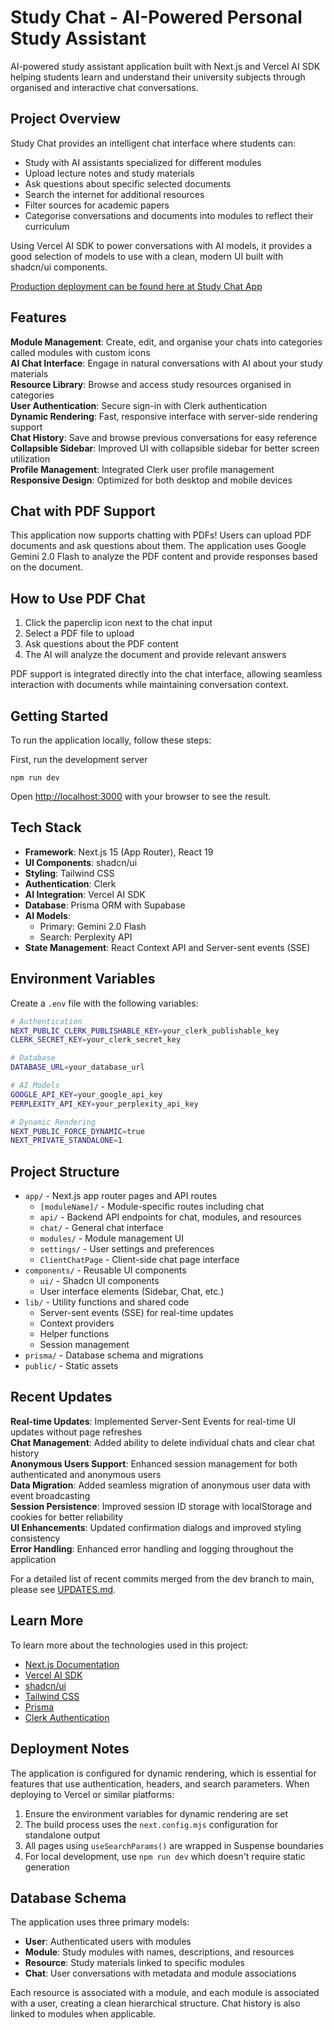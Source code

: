 # Study Chat - AI-Powered Personal Study Assistant

AI-powered study assistant application built with Next.js and Vercel AI SDK helping students learn and understand their university subjects through organised and interactive chat conversations.

## Project Overview

Study Chat provides an intelligent chat interface where students can:

- Study with AI assistants specialized for different modules
- Upload lecture notes and study materials
- Ask questions about specific selected documents
- Search the internet for additional resources
- Filter sources for academic papers
- Categorise conversations and documents into modules to reflect their curriculum

Using Vercel AI SDK to power conversations with AI models, it provides a good selection of models to use with a clean, modern UI built with shadcn/ui components.

[Production deployment can be found here at Study Chat App](https://study-chat-app.vercel.app/)

## Features

**Module Management**: Create, edit, and organise your chats into categories called modules with custom icons\
**AI Chat Interface**: Engage in natural conversations with AI about your study materials\
**Resource Library**: Browse and access study resources organised in categories\
**User Authentication**: Secure sign-in with Clerk authentication\
**Dynamic Rendering**: Fast, responsive interface with server-side rendering support\
**Chat History**: Save and browse previous conversations for easy reference\
**Collapsible Sidebar**: Improved UI with collapsible sidebar for better screen utilization\
**Profile Management**: Integrated Clerk user profile management\
**Responsive Design**: Optimized for both desktop and mobile devices

## Chat with PDF Support

This application now supports chatting with PDFs! Users can upload PDF documents and ask questions about them. The application uses Google Gemini 2.0 Flash to analyze the PDF content and provide responses based on the document.

## How to Use PDF Chat

1. Click the paperclip icon next to the chat input
2. Select a PDF file to upload
3. Ask questions about the PDF content
4. The AI will analyze the document and provide relevant answers

PDF support is integrated directly into the chat interface, allowing seamless interaction with documents while maintaining conversation context.

## Getting Started

To run the application locally, follow these steps:

First, run the development server

```shell
npm run dev
```

Open [http://localhost:3000](http://localhost:3000) with your browser to see the result.

## Tech Stack

- **Framework**: Next.js 15 (App Router), React 19
- **UI Components**: shadcn/ui
- **Styling**: Tailwind CSS
- **Authentication**: Clerk
- **AI Integration**: Vercel AI SDK
- **Database**: Prisma ORM with Supabase
- **AI Models**:
  - Primary: Gemini 2.0 Flash
  - Search: Perplexity API
- **State Management**: React Context API and Server-sent events (SSE)

## Environment Variables

Create a `.env` file with the following variables:

```bash
# Authentication
NEXT_PUBLIC_CLERK_PUBLISHABLE_KEY=your_clerk_publishable_key
CLERK_SECRET_KEY=your_clerk_secret_key

# Database
DATABASE_URL=your_database_url

# AI Models
GOOGLE_API_KEY=your_google_api_key
PERPLEXITY_API_KEY=your_perplexity_api_key

# Dynamic Rendering
NEXT_PUBLIC_FORCE_DYNAMIC=true
NEXT_PRIVATE_STANDALONE=1
```

## Project Structure

- `app/` - Next.js app router pages and API routes
  - `[moduleName]/` - Module-specific routes including chat
  - `api/` - Backend API endpoints for chat, modules, and resources
  - `chat/` - General chat interface
  - `modules/` - Module management UI
  - `settings/` - User settings and preferences
  - `ClientChatPage` - Client-side chat page interface
- `components/` - Reusable UI components
  - `ui/` - Shadcn UI components
  - User interface elements (Sidebar, Chat, etc.)
- `lib/` - Utility functions and shared code
  - Server-sent events (SSE) for real-time updates
  - Context providers
  - Helper functions
  - Session management
- `prisma/` - Database schema and migrations
- `public/` - Static assets

## Recent Updates

**Real-time Updates**: Implemented Server-Sent Events for real-time UI updates without page refreshes\
**Chat Management**: Added ability to delete individual chats and clear chat history\
**Anonymous Users Support**: Enhanced session management for both authenticated and anonymous users\
**Data Migration**: Added seamless migration of anonymous user data with event broadcasting\
**Session Persistence**: Improved session ID storage with localStorage and cookies for better reliability\
**UI Enhancements**: Updated confirmation dialogs and improved styling consistency\
**Error Handling**: Enhanced error handling and logging throughout the application

For a detailed list of recent commits merged from the dev branch to main, please see [UPDATES.md](./UPDATES.md).

## Learn More

To learn more about the technologies used in this project:

- [Next.js Documentation](https://nextjs.org/docs)
- [Vercel AI SDK](https://sdk.vercel.ai/docs)
- [shadcn/ui](https://ui.shadcn.com)
- [Tailwind CSS](https://tailwindcss.com/docs)
- [Prisma](https://www.prisma.io/docs)
- [Clerk Authentication](https://clerk.com/docs)

## Deployment Notes

The application is configured for dynamic rendering, which is essential for features that use authentication, headers, and search parameters. When deploying to Vercel or similar platforms:

1. Ensure the environment variables for dynamic rendering are set
2. The build process uses the `next.config.mjs` configuration for standalone output
3. All pages using `useSearchParams()` are wrapped in Suspense boundaries
4. For local development, use `npm run dev` which doesn't require static generation

## Database Schema

The application uses three primary models:

- **User**: Authenticated users with modules
- **Module**: Study modules with names, descriptions, and resources
- **Resource**: Study materials linked to specific modules
- **Chat**: User conversations with metadata and module associations

Each resource is associated with a module, and each module is associated with a user, creating a clean hierarchical structure. Chat history is also linked to modules when applicable.
